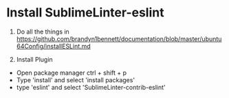 Install SublimeLinter-eslint
============================

1. Do all the things in https://github.com/brandyn1bennett/documentation/blob/master/ubuntu64Config/installESLint.md

2. Install Plugin
  * Open package manager ctrl + shift + p
  * Type 'install' and select 'install packages'
  * type 'eslint' and select 'SublimeLinter-contrib-eslint'

